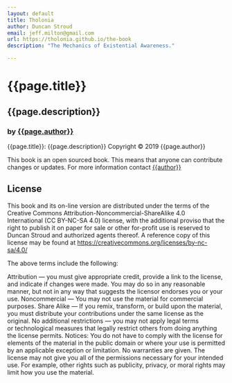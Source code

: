 ```yaml
---
layout: default
title: Tholonia
author: Duncan Stroud
email: jeff.milton@gmail.com
url: https://tholonia.github.io/the-book
description: "The Mechanics of Existential Awareness."

---
```


# {{page.title}}
## {{page.description}}
### by <a href="mailto:{{page.email}}">{{page.author}}</a>


{{page.title}}: {{page.description}}
Copyright © 2019 {{page.author}}

This book is an open sourced book.  This means that anyone can contribute
changes or updates.  For more information contact <a href="mailto:{{email}}">{{author}}</a>

## **License**

This book and its on-line version are distributed under the terms of the
Creative Commons Attribution-Noncommercial-ShareAlike 4.0 International (CC
BY-NC-SA 4.0) license, with the additional proviso that the right to publish
it on paper for sale or other for-profit use is reserved to Duncan Stroud
and authorized agents thereof.  A reference copy of this license may be
found at https://creativecommons.org/licenses/by-nc-sa/4.0/

The above terms include the following:

Attribution — you must give appropriate credit, provide a link to the
license, and indicate if changes were made.  You may do so in any reasonable
manner, but not in any way that suggests the licensor endorses you or your
use.  Noncommercial — You may not use the material for commercial purposes. 
Share Alike — If you remix, transform, or build upon the material, you must
distribute your contributions under the same license as the original.  No
additional restrictions — you may not apply legal terms or technological
measures that legally restrict others from doing anything the license
permits.  Notices: You do not have to comply with the license for elements
of the material in the public domain or where your use is permitted by an
applicable exception or limitation.  No warranties are given.  The license
may not give you all of the permissions necessary for your intended use. 
For example, other rights such as publicity, privacy, or moral rights may
limit how you use the material.

